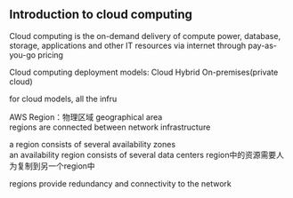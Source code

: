 ## Introduction to cloud computing
Cloud computing is the on-demand delivery of compute power, database, storage, applications and other IT resources via internet through pay-as-you-go pricing    

Cloud computing deployment models:  Cloud Hybrid On-premises(private cloud)  

for cloud models, all the infru
















AWS Region：物理区域  geographical area  
regions are connected between network infrastructure  

a region consists of several availability zones  
an availability region consists of several data centers
region中的资源需要人为复制到另一个region中  

regions provide redundancy and connectivity to the network  
